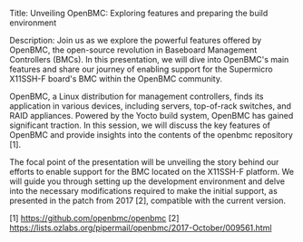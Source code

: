 Title:
Unveiling OpenBMC: Exploring features and preparing the build environment

Description:
Join us as we explore the powerful features offered by OpenBMC, the open-source
revolution in Baseboard Management Controllers (BMCs). In this presentation, we
will dive into OpenBMC's main features and share our journey of enabling support
for the Supermicro X11SSH-F board's BMC within the OpenBMC community.

OpenBMC, a Linux distribution for management controllers, finds its application
in various devices, including servers, top-of-rack switches, and RAID
appliances. Powered by the Yocto build system, OpenBMC has gained significant
traction. In this session, we will discuss the key features of OpenBMC and
provide insights into the contents of the openbmc repository [1].

The focal point of the presentation will be unveiling the story behind our
efforts to enable support for the BMC located on the X11SSH-F platform. We will
guide you through setting up the development environment and delve into the
necessary modifications required to make the initial support, as presented in
the patch from 2017 [2], compatible with the current version.

[1] https://github.com/openbmc/openbmc
[2] https://lists.ozlabs.org/pipermail/openbmc/2017-October/009561.html
